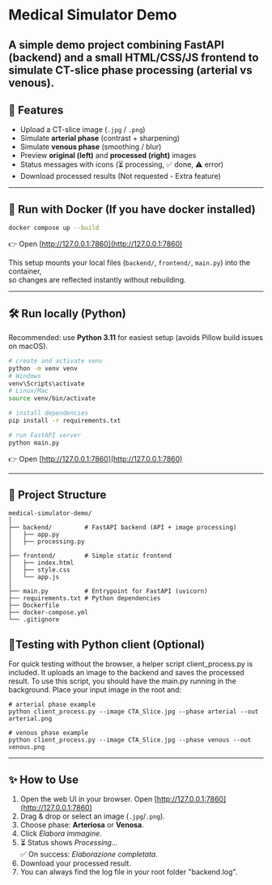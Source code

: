 # Medical Simulator Demo

A simple demo project combining **FastAPI** (backend) and a small **HTML/CSS/JS frontend**  to simulate CT-slice phase processing (**arterial** vs **venous**).  
---

## 🚀 Features
- Upload a CT-slice image (`.jpg` / `.png`)
- Simulate **arterial phase** (contrast + sharpening)
- Simulate **venous phase** (smoothing / blur)
- Preview **original (left)** and **processed (right)** images
- Status messages with icons (⏳ processing, ✅ done, ⚠️ error)
- Download processed results (Not requested - Extra feature)

---

## 🐳 Run with Docker (If you have docker installed)

```bash
docker compose up --build
```

👉 Open [http://127.0.0.1:7860](http://127.0.0.1:7860)

This setup mounts your local files (`backend/`, `frontend/`, `main.py`) into the container,  
so changes are reflected instantly without rebuilding.

---
## 🛠️ Run locally (Python)
Recommended: use **Python 3.11** for easiest setup (avoids Pillow build issues on macOS).

```bash
# create and activate venv
python -m venv venv
# Windows
venv\Scripts\activate
# Linux/Mac
source venv/bin/activate

# install dependencies
pip install -r requirements.txt

# run FastAPI server
python main.py
```

👉 Open [http://127.0.0.1:7860](http://127.0.0.1:7860)

---

## 📂 Project Structure
```
medical-simulator-demo/
│
├── backend/         # FastAPI backend (API + image processing)
│   ├── app.py
│   ├── processing.py
│
├── frontend/        # Simple static frontend
│   ├── index.html
│   ├── style.css
│   └── app.js
│
├── main.py          # Entrypoint for FastAPI (uvicorn)
├── requirements.txt # Python dependencies
├── Dockerfile
├── docker-compose.yml
└── .gitignore
```

## 📂Testing with Python client (Optional)
For quick testing without the browser, a helper script client_process.py is included. It uploads an image to the backend and saves the processed result. To use this script, you should have the main.py running in the background. Place your input image in the root and:

```
# arterial phase example
python client_process.py --image CTA_Slice.jpg --phase arterial --out arterial.png

# venous phase example
python client_process.py --image CTA_Slice.jpg --phase venous --out venous.png
```

---

## ✨ How to Use
1. Open the web UI in your browser. Open [http://127.0.0.1:7860](http://127.0.0.1:7860)
2. Drag & drop or select an image (`.jpg`/`.png`).
3. Choose phase: **Arteriosa** or **Venosa**.
4. Click *Elabora immagine*.
5. ⏳ Status shows *Processing…*  
   ✅ On success: *Elaborazione completata*.  
6. Download your processed result.
7. You can always find the log file in your root folder "backend.log".


